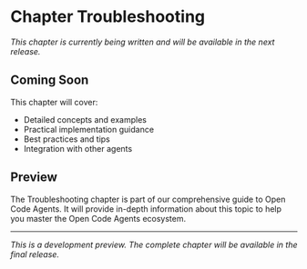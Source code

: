 # Chapter Troubleshooting

*This chapter is currently being written and will be available in the next release.*

## Coming Soon

This chapter will cover:

- Detailed concepts and examples
- Practical implementation guidance
- Best practices and tips
- Integration with other agents

## Preview

The Troubleshooting chapter is part of our comprehensive guide to Open Code Agents. It will provide in-depth information about this topic to help you master the Open Code Agents ecosystem.

---

*This is a development preview. The complete chapter will be available in the final release.*
